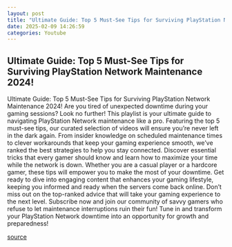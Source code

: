 ```yaml
---
layout: post
title: "Ultimate Guide: Top 5 Must-See Tips for Surviving PlayStation Network Maintenance 2024!"
date: 2025-02-09 14:26:59
categories: Youtube
---
```


## Ultimate Guide: Top 5 Must-See Tips for Surviving PlayStation Network Maintenance 2024!

Ultimate Guide: Top 5 Must-See Tips for Surviving PlayStation Network Maintenance 2024!
Are you tired of unexpected downtime during your gaming sessions? Look no further! This playlist is your ultimate guide to navigating PlayStation Network maintenance like a pro. Featuring the top 5 must-see tips, our curated selection of videos will ensure you’re never left in the dark again. 
From insider knowledge on scheduled maintenance times to clever workarounds that keep your gaming experience smooth, we’ve ranked the best strategies to help you stay connected. Discover essential tricks that every gamer should know and learn how to maximize your time while the network is down. 
Whether you are a casual player or a hardcore gamer, these tips will empower you to make the most of your downtime. Get ready to dive into engaging content that enhances your gaming lifestyle, keeping you informed and ready when the servers come back online. 
Don’t miss out on the top-ranked advice that will take your gaming experience to the next level. Subscribe now and join our community of savvy gamers who refuse to let maintenance interruptions ruin their fun! Tune in and transform your PlayStation Network downtime into an opportunity for growth and preparedness!

[source](https://www.youtube.com/playlist?list=PLHLX_e3N8kabiEPmLpMUUR-zMJCaFi-Kk)